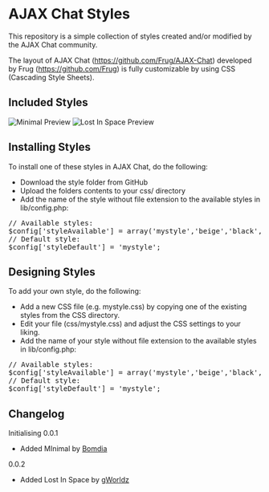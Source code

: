 AJAX Chat Styles
================

This repository is a simple collection of styles created and/or modified by the AJAX Chat community. 

The layout of AJAX Chat (https://github.com/Frug/AJAX-Chat) developed by Frug (https://github.com/Frug) is fully customizable by using CSS (Cascading Style Sheets).

Included Styles
---------------

![Minimal Preview](https://github.com/gWorldz/AJAX-Chat-Styles/raw/master/Minimal/preview.jpg) ![Lost In Space Preview](https://github.com/gWorldz/AJAX-Chat-Styles/raw/master/Lost-In-Space/preview.jpg)

Installing Styles
-----------------

To install one of these styles in AJAX Chat, do the following:

- Download the style folder from GitHub
- Upload the folders contents to your css/ directory
- Add the name of the style without file extension to the available styles in lib/config.php:

<pre>// Available styles:
$config['styleAvailable'] = array('mystyle','beige','black','grey');
// Default style:
$config['styleDefault'] = 'mystyle';</pre>

Designing Styles
----------------

To add your own style, do the following:

- Add a new CSS file (e.g. mystyle.css) by copying one of the existing styles from the CSS directory.
- Edit your file (css/mystyle.css) and adjust the CSS settings to your liking.
- Add the name of your style without file extension to the available styles in lib/config.php:

<pre>// Available styles:
$config['styleAvailable'] = array('mystyle','beige','black','grey');
// Default style:
$config['styleDefault'] = 'mystyle';</pre>

Changelog
---------

Initialising
0.0.1
- Added MInimal by [Bomdia](https://github.com/bomdia)

0.0.2
- Added Lost In Space by [gWorldz](https://github.com/gWorldz)
